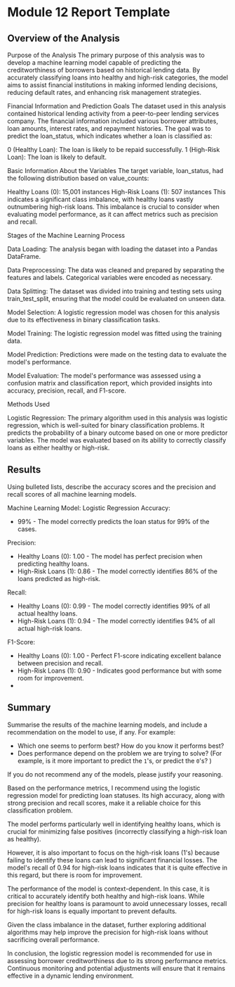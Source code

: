 # Module 12 Report Template

## Overview of the Analysis

Purpose of the Analysis
The primary purpose of this analysis was to develop a machine learning model capable of predicting the creditworthiness of borrowers based on historical lending data. By accurately classifying loans into healthy and high-risk categories, the model aims to assist financial institutions in making informed lending decisions, reducing default rates, and enhancing risk management strategies.

Financial Information and Prediction Goals
The dataset used in this analysis contained historical lending activity from a peer-to-peer lending services company. The financial information included various borrower attributes, loan amounts, interest rates, and repayment histories. The goal was to predict the loan_status, which indicates whether a loan is classified as:

0 (Healthy Loan): The loan is likely to be repaid successfully.
1 (High-Risk Loan): The loan is likely to default.

Basic Information About the Variables
The target variable, loan_status, had the following distribution based on value_counts:

Healthy Loans (0): 15,001 instances
High-Risk Loans (1): 507 instances
This indicates a significant class imbalance, with healthy loans vastly outnumbering high-risk loans. This imbalance is crucial to consider when evaluating model performance, as it can affect metrics such as precision and recall.

Stages of the Machine Learning Process

Data Loading: The analysis began with loading the dataset into a Pandas DataFrame.

Data Preprocessing: The data was cleaned and prepared by separating the features and labels. Categorical variables were encoded as necessary.

Data Splitting: The dataset was divided into training and testing sets using train_test_split, ensuring that the model could be evaluated on unseen data.

Model Selection: A logistic regression model was chosen for this analysis due to its effectiveness in binary classification tasks.

Model Training: The logistic regression model was fitted using the training data.

Model Prediction: Predictions were made on the testing data to evaluate the model's performance.

Model Evaluation: The model's performance was assessed using a confusion matrix and classification report, which provided insights into accuracy, precision, recall, and F1-score.

Methods Used

Logistic Regression: The primary algorithm used in this analysis was logistic regression, which is well-suited for binary classification problems. It predicts the probability of a binary outcome based on one or more predictor variables. The model was evaluated based on its ability to correctly classify loans as either healthy or high-risk.


## Results

Using bulleted lists, describe the accuracy scores and the precision and recall scores of all machine learning models.

Machine Learning Model: Logistic Regression
Accuracy:
- 99% - The model correctly predicts the loan status for 99% of the cases.
  
Precision:
- Healthy Loans (0): 1.00 - The model has perfect precision when predicting healthy loans.
- High-Risk Loans (1): 0.86 - The model correctly identifies 86% of the loans predicted as high-risk.
  
Recall:
- Healthy Loans (0): 0.99 - The model correctly identifies 99% of all actual healthy loans.
- High-Risk Loans (1): 0.94 - The model correctly identifies 94% of all actual high-risk loans.

F1-Score:
- Healthy Loans (0): 1.00 - Perfect F1-score indicating excellent balance between precision and recall.
- High-Risk Loans (1): 0.90 - Indicates good performance but with some room for improvement.
- 

## Summary

Summarise the results of the machine learning models, and include a recommendation on the model to use, if any. For example:

* Which one seems to perform best? How do you know it performs best?
* Does performance depend on the problem we are trying to solve? (For example, is it more important to predict the `1`'s, or predict the `0`'s? )

If you do not recommend any of the models, please justify your reasoning.



Based on the performance metrics, I recommend using the logistic regression model for predicting loan statuses. Its high accuracy, along with strong precision and recall scores, make it a reliable choice for this classification problem.

The model performs particularly well in identifying healthy loans, which is crucial for minimizing false positives (incorrectly classifying a high-risk loan as healthy).

However, it is also important to focus on the high-risk loans (1's) because failing to identify these loans can lead to significant financial losses. The model's recall of 0.94 for high-risk loans indicates that it is quite effective in this regard, but there is room for improvement.


The performance of the model is context-dependent. In this case, it is critical to accurately identify both healthy and high-risk loans. While precision for healthy loans is paramount to avoid unnecessary losses, recall for high-risk loans is equally important to prevent defaults.

Given the class imbalance in the dataset, further exploring additional algorithms may help improve the precision for high-risk loans without sacrificing overall performance.

In conclusion, the logistic regression model is recommended for use in assessing borrower creditworthiness due to its strong performance metrics. Continuous monitoring and potential adjustments will ensure that it remains effective in a dynamic lending environment.

